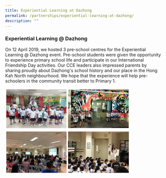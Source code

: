 ```yaml
---
title: Experiential Learning at Dazhong
permalink: /partnerships/experiential-learning-at-dazhong/
description: ""
---
```

### Experiential Learning @ Dazhong
  
 On 12 April 2019, we hosted 3 pre-school centres for the Experiential Learning @ Dazhong event. Pre-school students were given the opportunity to experience primary school life and participate in our International Friendship Day activities. Our CCE leaders also impressed parents by sharing proudly about Dazhong's school history and our place in the Hong Kah North neighbourhood. We hope that the experience will help pre-schoolers in the community transit better to Primary 1.
 
 <img src="/images/explearning.png" style="width:80%">